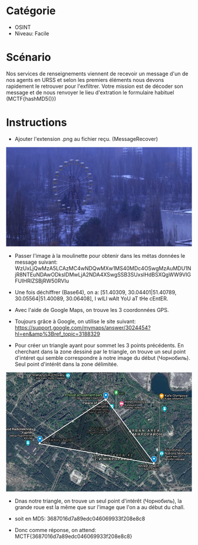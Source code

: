 # Catégorie
 - OSINT 
 - Niveau: Facile

# Scénario
Nos services de renseignements viennent de recevoir un message d'un de nos agents en URSS et selon les premiers éléments nous devons rapidement le retrouver pour l'exfiltrer.
Votre mission est de décoder son message et de nous renvoyer le lieu d'extration le formulaire habituel (MCTF{hashMD5()})

# Instructions

 - Ajouter l'extension .png au fichier reçu. (MessageRecover)

 ![](./Grande_Roue_Pripyat.png)

 - Passer l'image à la moulinette pour obtenir dans les métas données le message suivant: WzUxLjQwMzA5LCAzMC4wNDQwMXw1MS40MDc4OSwgMzAuMDU1NjR8NTEuNDAwODksIDMwLjA2NDA4XSwgSSB3SUxsIHdBSXQgWW9VIGFUIHRIZSBjRW50RVIu

 - Une fois déchiffrer (Base64), on a: [51.40309, 30.04401|51.40789, 30.05564|51.40089, 30.06408], I wILl wAIt YoU aT tHe cEntER.

 - Avec l'aide de Google Maps, on trouve les 3 coordonnées GPS.

 - Toujours grâce à Google, on utilise le site suivant: https://support.google.com/mymaps/answer/3024454?hl=en&amp%3Bref_topic=3188329

 - Pour créer un triangle ayant pour sommet les 3 points précédents. En cherchant dans la zone dessiné par le triangle, on trouve un seul point d'intéret qui semble correspondre à notre image du début (Чорнобиль). Seul point d'intérêt dans la zone délimitée.

 ![](./pripyat_maps.png)

 - Dnas notre triangle, on trouve un seul point d'intérêt (Чорнобиль), la grande roue est la même que sur l'image que l'on a au début du chall.

 - soit en MD5: 3687016d7a89edc046069933f208e8c8

 - Donc comme réponse, on attend: MCTF{3687016d7a89edc046069933f208e8c8}
